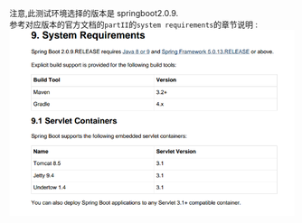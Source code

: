 注意,此测试环境选择的版本是 springboot2.0.9.  
参考对应版本的官方文档的`partII`的`system requirements`的章节说明 :  
![](assets/springboot2-搭建工具的版本要求-ca8b5b27.png)
